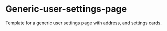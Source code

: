 # Generic-user-settings-page
Template for a generic user settings page with address, and settings cards. 
